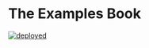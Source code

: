 # The Examples Book

[![deployed](https://github.com/TheDataMine/the-examples-book/workflows/deployed/badge.svg)](https://thedatamine.github.io/the-examples-book/)

